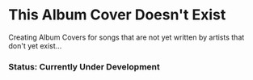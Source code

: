# This Album Cover Doesn't Exist

Creating Album Covers for songs that are not yet written by artists that 
don't yet exist... 

### Status: Currently Under Development